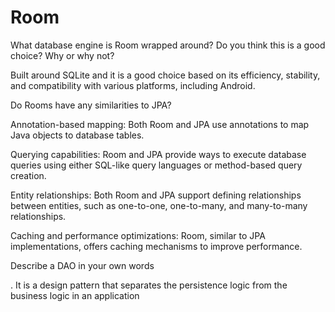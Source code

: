 # Room

What database engine is Room wrapped around? Do you think this is a good choice? Why or why not?

Built around SQLite and it is a good choice based on its efficiency, stability, and compatibility with various platforms, including Android. 

Do Rooms have any similarities to JPA?

Annotation-based mapping: Both Room and JPA use annotations to map Java objects to database tables.

Querying capabilities: Room and JPA provide ways to execute database queries using either SQL-like query languages or method-based query creation. 

Entity relationships: Both Room and JPA support defining relationships between entities, such as one-to-one, one-to-many, and many-to-many relationships. 

Caching and performance optimizations: Room, similar to JPA implementations, offers caching mechanisms to improve performance. 

Describe a DAO in your own words

. It is a design pattern that separates the persistence logic from the business logic in an application